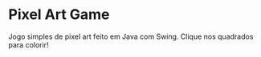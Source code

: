 # Pixel Art Game

Jogo simples de pixel art feito em Java com Swing.
Clique nos quadrados para colorir!